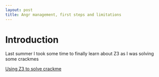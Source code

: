 ```yaml
---
layout: post
title: Angr management, first steps and limitations
---
```


# Introduction

Last summer I took some time to finally learn about Z3 as I was solving some crackmes

[Using Z3 to solve crackme](https://speakerdeck.com/milkmix/using-z3-to-solve-crackme)

